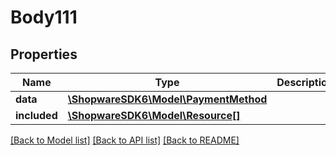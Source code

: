 # Body111

## Properties
Name | Type | Description | Notes
------------ | ------------- | ------------- | -------------
**data** | [**\ShopwareSDK6\Model\PaymentMethod**](PaymentMethod.md) |  | [optional] 
**included** | [**\ShopwareSDK6\Model\Resource[]**](Resource.md) |  | [optional] 

[[Back to Model list]](../../README.md#documentation-for-models) [[Back to API list]](../../README.md#documentation-for-api-endpoints) [[Back to README]](../../README.md)

